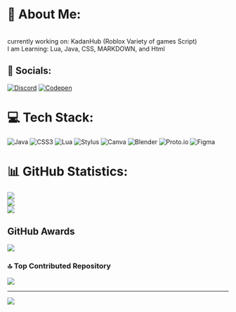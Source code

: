 # 🔸 About Me:
<br>currently working on: KadanHub (Roblox Variety of games Script)<br>I am Learning: Lua, Java, CSS, MARKDOWN, and Html


## 🔹 Socials:
[![Discord](https://img.shields.io/badge/Discord-%237289DA.svg?logo=discord&logoColor=white)](https://discord.gg/https://discord.io/KadanGitSupport) [![Codepen](https://img.shields.io/badge/Codepen-000000?style=for-the-badge&logo=codepen&logoColor=white)](https://codepen.io/@kaden-monsour-kadan) 

# 💻 Tech Stack:
![Java](https://img.shields.io/badge/java-%23ED8B00.svg?style=for-the-badge&logo=java&logoColor=white) ![CSS3](https://img.shields.io/badge/css3-%231572B6.svg?style=for-the-badge&logo=css3&logoColor=white) ![Lua](https://img.shields.io/badge/lua-%232C2D72.svg?style=for-the-badge&logo=lua&logoColor=white) ![Stylus](https://img.shields.io/badge/stylus-%23ff6347.svg?style=for-the-badge&logo=stylus&logoColor=white) ![Canva](https://img.shields.io/badge/Canva-%2300C4CC.svg?style=for-the-badge&logo=Canva&logoColor=white) ![Blender](https://img.shields.io/badge/blender-%23F5792A.svg?style=for-the-badge&logo=blender&logoColor=white) ![Proto.io](https://img.shields.io/badge/Proto.io-161637?style=for-the-badge&logo=proto.io&logoColor=00e5ff) 	![Figma](https://img.shields.io/badge/figma-%23F24E1E.svg?style=for-the-badge&logo=figma&logoColor=white)
# 📊 GitHub Statistics:
![](https://github-readme-stats.vercel.app/api?username=KadenWare&theme=dark&hide_border=false&include_all_commits=false&count_private=false)<br/>
![](https://github-readme-streak-stats.herokuapp.com/?user=KadenWare&theme=dark&hide_border=false)<br/>
![](https://github-readme-stats.vercel.app/api/top-langs/?username=KadenWare&theme=dark&hide_border=false&include_all_commits=false&count_private=false&layout=compact)

## GitHub Awards
![](https://github-profile-trophy.vercel.app/?username=KadenWare&theme=discord&no-frame=false&no-bg=true&margin-w=4)

### 🔝 Top Contributed Repository
![](https://github-contributor-stats.vercel.app/api?username=KadenWare&limit=5&theme=dark&combine_all_yearly_contributions=true)

---
[![](https://visitcount.itsvg.in/api?id=KadenWare&icon=1&color=0)](https://visitcount.itsvg.in)

<!-- Proudly created with GPRM ( https://gprm.itsvg.in ) -->
